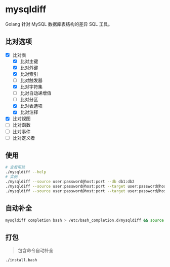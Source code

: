 # mysqldiff

Golang 针对 MySQL 数据库表结构的差异 SQL 工具。

## 比对选项

- [x] 比对表
    - [x] 比对主键
    - [x] 比对外键
    - [x] 比对索引
    - [ ] 比对触发器
    - [x] 比对字符集
    - [ ] 比对自动递增值
    - [ ] 比对分区
    - [x] 比对表选项
    - [x] 比对注释
- [x] 比对视图
- [ ] 比对函数
- [ ] 比对事件
- [ ] 比对定义者

## 使用

```bash
# 查看帮助
./mysqldiff --help
# 实例
./mysqldiff --source user:password@host:port --db db1:db2
./mysqldiff --source user:password@host:port --target user:password@host:port --db db1:db2
./mysqldiff --source user:password@host:port --target user:password@host:port --db db1:db2 --comment
```

## 自动补全

```bash
mysqldiff completion bash > /etc/bash_completion.d/mysqldiff && source /etc/bash_completion.d/mysqldiff
```

## 打包

> 包含命令自动补全

```bash
./install.bash
```
